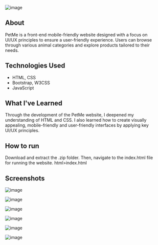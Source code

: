 ![image](https://github.com/user-attachments/assets/d5d3ab5f-dc87-439d-9068-b9bef9ed0453)


## About

PetMe is a front-end mobile-friendly website designed with a focus on UI/UX principles to ensure a user-friendly experience. Users can browse through various animal categories and explore products tailored to their needs.


## Technologies Used

- HTML, CSS
- Bootstrap, W3CSS
- JavaScript


## What I've Learned

Through the development of the PetMe website, I deepened my understanding of HTML and CSS. I also learned how to create visually appealing, mobile-friendly and user-friendly interfaces by applying key UI/UX principles.


## How to run

Download and extract the .zip folder. Then, navigate to the index.html file for running the website.
html>index.html


## Screenshots

![image](https://github.com/user-attachments/assets/b0fb5032-5c47-410f-8616-973abb4d2d89)

![image](https://github.com/user-attachments/assets/929a33d4-7bb6-4558-a3d1-d96cdca94bae)

![image](https://github.com/user-attachments/assets/aac22cc2-7748-4056-8610-224894b98184)

![image](https://github.com/user-attachments/assets/97e5d980-f1fd-4fa3-9814-6120dd540a08)

![image](https://github.com/user-attachments/assets/1ee9715c-be8b-45ee-9933-e7fb746236c9)

![image](https://github.com/user-attachments/assets/b0755630-c63e-4766-b201-02dc2a191b6b)
